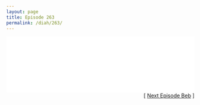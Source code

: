 ```yaml
---
layout: page
title: Episode 263
permalink: /diah/263/
---
```


<iframe allowfullscreen="true" frameborder="0" style="width:100%;" marginheight="0" marginwidth="0" mozallowfullscreen="true" scrolling="NO" src="//gdriveplayer.us/embed2.php?link=S%252FvhyRP8BHLz2kvEb2VyOQVPTpGkWu15NU4xYcIZJd02ns%252Fe2aWEQMbtZW%252BGl7M5R7%252BOaIuWmpPqZFEKWkHm1VEQI75vdmf%252B%252F%252BSwfp%252BliYKLbw2hblQi3lEBVdUOeTyLaAwOtYANH2CaE0WusS%252BtHV2Rr3Rg3mUgVJDvyK7x9ke1JMfIIV8LIxZpL%252Bb%252FqYgN%252BDJmPI0rKOGdXa2LQZBQWd&amp;no_adult=yes" webkitallowfullscreen="true"></iframe>

<div align="right">[ <a href="/diah/264/">Next Episode Beb</a> ]</div>

